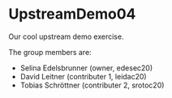 # UpstreamDemo04

Our cool upstream demo exercise.  

The group members are:  
- Selina Edelsbrunner (owner, edesec20)
- David Leitner (contributer 1, leidac20)
- Tobias Schröttner (contributer 2, srotoc20)
